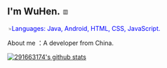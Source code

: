 ## I'm WuHen. <img src="https://github.com/291663174/291663174/blob/master/images/hi.png" width = "3%" height = "3%" alt="hi" align=center />

<img src="https://github.com/291663174/291663174/blob/master/images/language.png" width = "2%" height = "2%" alt="language" align=center /><span style="color:blue;">Languages: Java, Android, HTML, CSS, JavaScript. </span>

About me ：A developer from China.

[![291663174's github stats](https://github-readme-stats.vercel.app/api?username=291663174&show_icons=true&theme=radical)](https://github.com/291663174)
